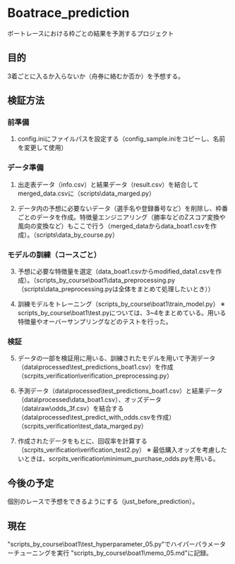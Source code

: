 # Boatrace_prediction

ボートレースにおける枠ごとの結果を予測するプロジェクト

## 目的
3着ごとに入るか入らないか（舟券に絡むか否か）を予想する。


## 検証方法
### 前準備
1. config.iniにファイルパスを設定する（config_sample.iniをコピーし、名前を変更して使用）


### データ準備
1. 出走表データ（info.csv）と結果データ（result.csv）を結合してmerged_data.csvに（scripts\data_marged.py）

2. データ内の予想に必要ないデータ（選手名や登録番号など）を削除し、枠番ごとのデータを作成。特徴量エンジニアリング（勝率などのZスコア変換や風向の変換など）もここで行う（merged_dataからdata_boat1.csvを作成）。（scripts\data_by_course.py）


### モデルの訓練（コースごと）
<!-- 以下は現在コースごとだが、関数化してまとめる予定 -->
3. 予想に必要な特徴量を選定（data_boat1.csvからmodified_data1.csvを作成）。（scripts_by_course\boat1\data_preprocessing.py（scripts\data_preprocessing.pyは全体をまとめて処理したいとき））

4. 訓練モデルをトレーニング（scripts_by_course\boat1\train_model.py）
※ scripts_by_course\boat1\test.pyについては、3~4をまとめている。用いる特徴量やオーバーサンプリングなどのテストを行った。


### 検証
5. データの一部を検証用に用いる、訓練されたモデルを用いて予測データ（data\processed\test_predictions_boat1.csv）を作成（scrpits_verification\verification_preprocessing.py）

6. 予測データ（data\processed\test_predictions_boat1.csv）と結果データ（data\processed\data_boat1.csv）、オッズデータ（data\raw\odds_3f.csv）を結合する（data\processed\test_predict_with_odds.csvを作成）（scrpits_verification\test_data_marged.py）

7. 作成されたデータをもとに、回収率を計算する（scrpits_verification\verification_test2.py）
※ 最低購入オッズを考慮したいときは、scrpits_verification\minimum_purchase_odds.pyを用いる。
 


## 今後の予定
個別のレースで予想をできるようにする（just_before_prediction）。


## 現在
"scripts_by_course\boat1\test_hyperparameter_05.py"でハイパーパラメーターチューニングを実行
"scripts_by_course\boat1\memo_05.md"に記録。